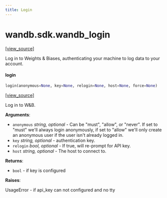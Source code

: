 ```yaml
---
title: Login
---
```


<a name="wandb.sdk.wandb_login"></a>
# wandb.sdk.wandb\_login

[[view_source]](https://github.com/wandb/client/blob/403753e61ca40db2f811b5026ad1e6a5b85bbc15/wandb/sdk/wandb_login.py#L3)

Log in to Weights & Biases, authenticating your machine to log data to your
account.

<a name="wandb.sdk.wandb_login.login"></a>
#### login

```python
login(anonymous=None, key=None, relogin=None, host=None, force=None)
```

[[view_source]](https://github.com/wandb/client/blob/403753e61ca40db2f811b5026ad1e6a5b85bbc15/wandb/sdk/wandb_login.py#L22)

Log in to W&B.

**Arguments**:

- `anonymous` _string, optional_ - Can be "must", "allow", or "never".
If set to "must" we'll always login anonymously, if set to
"allow" we'll only create an anonymous user if the user
isn't already logged in.
- `key` _string, optional_ - authentication key.
- `relogin` _bool, optional_ - If true, will re-prompt for API key.
- `host` _string, optional_ - The host to connect to.


**Returns**:

- `bool` - if key is configured


**Raises**:

UsageError - if api_key can not configured and no tty

